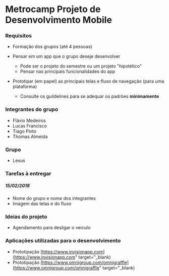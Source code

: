 # Metrocamp Projeto de Desenvolvimento Mobile

### Requisitos
* Formação dos grupos (até 4 pessoas)

* Pensar em um app que o grupo deseje desenvolver
    - Pode ser o projeto do semestre ou um projeto "hipotético"
    - Pensar nas principais funcionalidades do app

* Prototipar (em papel) as principais telas e fluxo de navegação (para uma plataforma)
    - Consulte os guildelines para se adequar os padrões __minimamente__

### Integrantes do grupo
* Flávio Medeiros
* Lucas Francisco
* Tiago Pinto
* Thomas Almeida

### Grupo
* Lexus

### Tarefas à entregar
##### 15/02/2018
* Nome do grupo e nome dos integrantes
* Imagem das telas e do fluxo

### Ideias do projeto
* Agendamento para desligar o veiculo

### Aplicações utilizadas para o desenvolvimento

* Prototipação [https://www.invisionapp.com](https://www.invisionapp.com" target="_blank)
* Prototipação [https://www.omnigroup.com/omnigraffle](https://www.omnigroup.com/omnigraffle" target="_blank)
